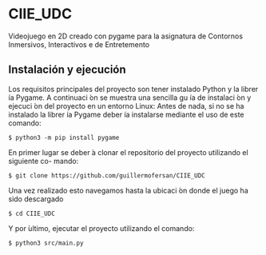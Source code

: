 # CIIE_UDC

Videojuego en 2D creado con pygame para la asignatura de Contornos Inmersivos, Interactivos e de Entretemento

## Instalación y ejecución

Los requisitos principales del proyecto son tener instalado Python y la librer ́ıa Pygame.
A continuaci ́on se muestra una sencilla gu ́ıa de instalaci ́on y ejecuci ́on del proyecto en un
entorno Linux:
Antes de nada, si no se ha instalado la librer ́ıa Pygame deber ́ıa instalarse mediante el
uso de este comando:

```
$ python3 -m pip install pygame
```

En primer lugar se deber ́a clonar el repositorio del proyecto utilizando el siguiente co-
mando:
```
$ git clone https://github.com/guillermofersan/CIIE_UDC
```

Una vez realizado esto navegamos hasta la ubicaci ́on donde el juego ha sido descargado

```
$ cd CIIE_UDC
```

Y por  ́ultimo, ejecutar el proyecto utilizando el comando:

```
$ python3 src/main.py
```
